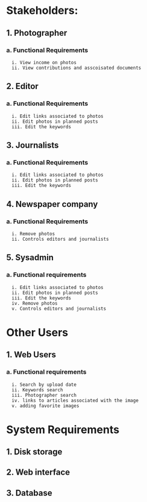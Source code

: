 # Stakeholders:
##  1. Photographer
###    a. Functional Requirements 
      i. View income on photos
      ii. View contributions and asscoisated documents
##  2. Editor
###    a. Functional Requirements 
      i. Edit links associated to photos
      ii. Edit photos in planned posts
      iii. Edit the keywords
##  3. Journalists
###    a. Functional Requirements 
      i. Edit links associated to photos
      ii. Edit photos in planned posts
      iii. Edit the keywords
##   4. Newspaper company
###    a. Functional Requirements
      i. Remove photos
      ii. Controls editors and journalists
##   5. Sysadmin
###     a. Functional requirements
      i. Edit links associated to photos
      ii. Edit photos in planned posts
      iii. Edit the keywords
      iv. Remove photos
      v. Controls editors and journalists
# Other Users
##   1. Web Users
###    a. Functional requirements
      i. Search by upload date
      ii. Keywords search
      iii. Photographer search
      iv. links to articles associated with the image
      v. adding favorite images
# System Requirements
##  1. Disk storage
##  2. Web interface
##  3. Database
